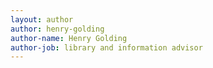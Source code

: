 ```yaml
---
layout: author
author: henry-golding
author-name: Henry Golding
author-job: library and information advisor
---
```


